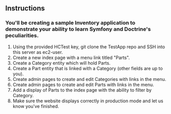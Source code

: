 ## Instructions

### You'll be creating a sample Inventory application to demonstrate your ability to learn Symfony and Doctrine's peculiarities.

1. Using the provided HCTest key, git clone the TestApp repo and SSH into this server as ec2-user.
1. Create a new index page with a menu link titled "Parts".
1. Create a Category entity which will hold Parts.
1. Create a Part entity that is linked with a Category (other fields are up to you).
1. Create admin pages to create and edit Categories with links in the menu.
1. Create admin pages to create and edit Parts with links in the menu.
1. Add a display of Parts to the index page with the ability to filter by Category.
1. Make sure the website displays correctly in production mode and let us know you've finished.
